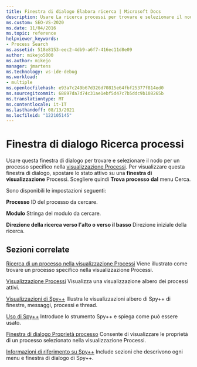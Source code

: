 ```yaml
---
title: Finestra di dialogo Elabora ricerca | Microsoft Docs
description: Usare La ricerca processi per trovare e selezionare il nodo per un processo specifico nella visualizzazione Processi. È possibile specificare l'ID processo, la stringa del modulo e la direzione di ricerca.
ms.custom: SEO-VS-2020
ms.date: 11/04/2016
ms.topic: reference
helpviewer_keywords:
- Process Search
ms.assetid: 518e8153-eec2-4db9-a6f7-416ec11d8e09
author: mikejo5000
ms.author: mikejo
manager: jmartens
ms.technology: vs-ide-debug
ms.workload:
- multiple
ms.openlocfilehash: e93a7c249b67d326d70815e64fbf25377f814ed0
ms.sourcegitcommit: 68897da7d74c31ae1ebf5d47c7b5ddc9b108265b
ms.translationtype: MT
ms.contentlocale: it-IT
ms.lasthandoff: 08/13/2021
ms.locfileid: "122105145"
---
```

# <a name="process-search-dialog-box"></a>Finestra di dialogo Ricerca processi
Usare questa finestra di dialogo per trovare e selezionare il nodo per un processo specifico nella [visualizzazione Processi](../debugger/processes-view.md). Per visualizzare questa finestra di dialogo, spostare lo stato attivo su una **finestra di visualizzazione** Processi. Scegliere quindi **Trova processo** **dal** menu Cerca.

 Sono disponibili le impostazioni seguenti:

 **Processo** ID del processo da cercare.

 **Modulo** Stringa del modulo da cercare.

 **Direzione della ricerca verso l'alto o verso il basso** Direzione iniziale della ricerca.

## <a name="related-sections"></a>Sezioni correlate
 [Ricerca di un processo nella visualizzazione Processi](../debugger/how-to-search-for-a-process-in-processes-view.md) Viene illustrato come trovare un processo specifico nella visualizzazione Processi.

 [Visualizzazione Processi](../debugger/processes-view.md) Visualizza una visualizzazione albero dei processi attivi.

 [Visualizzazioni di Spy++](../debugger/spy-increment-views.md) Illustra le visualizzazioni albero di Spy++ di finestre, messaggi, processi e thread.

 [Uso di Spy++](../debugger/using-spy-increment.md) Introduce lo strumento Spy++ e spiega come può essere usato.

 [Finestra di dialogo Proprietà processo](../debugger/process-properties-dialog-box.md) Consente di visualizzare le proprietà di un processo selezionato nella visualizzazione Processi.

 [Informazioni di riferimento su Spy++](../debugger/spy-increment-reference.md) Include sezioni che descrivono ogni menu e finestra di dialogo di Spy++.
